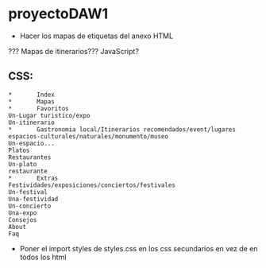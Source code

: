 # proyectoDAW1
* Hacer los mapas de etiquetas del anexo HTML

??? Mapas de itinerarios??? JavaScript?

## CSS:
    *       Index
    *       Mapas
    *       Favoritos
    Un-Lugar turistico/expo
    Un-itinerario
    *       Gastronomia local/Itinerarios recomendados/event/lugares
    espacios-culturales/naturales/monumento/museo
    Un-espacio...
    Platos
    Restaurantes
    Un-plato
    restaurante
    *       Extras
    Festividades/exposiciones/conciertos/festivales
    Un-festival
    Una-festividad
    Un-concierto
    Una-expo
    Consejos
    About
    Faq


* Poner el import styles de styles.css en los css secundarios en vez de en todos los html
    

    
    
    

